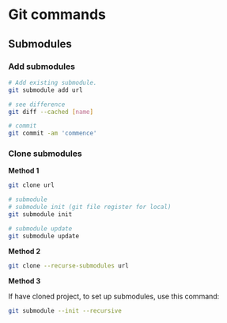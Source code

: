 # Git commands

## Submodules
### Add submodules
```bash
# Add existing submodule.
git submodule add url

# see difference
git diff --cached [name]

# commit
git commit -am 'commence'
```

### Clone submodules
**Method 1**
```bash
git clone url

# submodule 
# submodule init (git file register for local)
git submodule init

# submodule update
git submodule update

```

**Method 2**
```bash
git clone --recurse-submodules url
```

**Method 3**

If have cloned project, to set up submodules, use this command:
```bash
git submodule --init --recursive
```